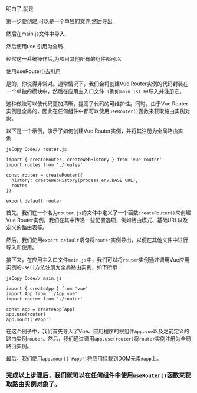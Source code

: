 明白了,就是

第一步要创建,可以是一个单独的文件,然后导出,

然后在main.js文件中导入,

然后使用use 引用为全局.

经常这一系统操作后,为项目其他所有的组件都可以

使用useRouter()去引用





是的，你说得非常对。通常情况下，我们会将创建Vue Router实例的代码封装在一个单独的模块中，然后在应用主入口文件（例如`main.js`）中导入并注册它。

这种做法可以使代码更加清晰，提高了代码的可维护性。同时，由于Vue Router实例是全局的，因此在任何组件中都可以使用`useRouter()`函数来获取路由实例对象。

以下是一个示例，演示了如何创建Vue Router实例，并将其注册为全局路由实例：

```
jsCopy Code// router.js

import { createRouter, createWebHistory } from 'vue-router'
import routes from './routes'

const router = createRouter({
  history: createWebHistory(process.env.BASE_URL),
  routes
})

export default router
```

首先，我们在一个名为`router.js`的文件中定义了一个函数`createRouter()`来创建Vue Router实例。我们在其中传递一些配置选项，例如路由模式、基础URL以及定义的路由表等。

然后，我们使用`export default`语句将`router`实例导出，以便在其他文件中进行导入和使用。

接下来，在应用主入口文件`main.js`中，我们可以将`router`实例通过调用Vue应用实例的`use()`方法注册为全局路由实例，如下所示：

```
jsCopy Code// main.js

import { createApp } from 'vue'
import App from './App.vue'
import router from './router'

const app = createApp(App)
app.use(router)
app.mount('#app')
```

在这个例子中，我们首先导入了Vue、应用程序的根组件`App.vue`以及之前定义的路由实例`router`。然后，我们通过调用`app.use(router)`将`router`实例注册为全局路由实例。

最后，我们使用`app.mount('#app')`将应用挂载到DOM元素`#app`上。



### 完成以上步骤后，我们就可以在任何组件中使用`useRouter()`函数来获取路由实例对象了。